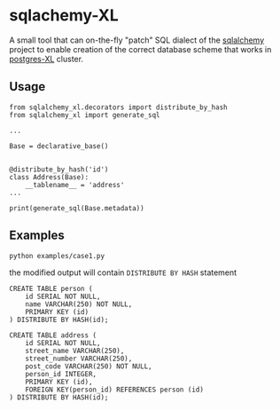 # sqlachemy-XL

A small tool that can on-the-fly "patch" SQL dialect of the [sqlalchemy](http://www.sqlalchemy.org/) project to enable creation of the correct database scheme that works in [postgres-XL](http://www.postgres-xl.org/) cluster.

## Usage


```
from sqlalchemy_xl.decorators import distribute_by_hash
from sqlalchemy_xl import generate_sql

...

Base = declarative_base()


@distribute_by_hash('id')
class Address(Base):
    __tablename__ = 'address'
...

print(generate_sql(Base.metadata))

```


## Examples

```
python examples/case1.py
```

the modified output will contain `DISTRIBUTE BY HASH` statement

```
CREATE TABLE person (
	id SERIAL NOT NULL, 
	name VARCHAR(250) NOT NULL, 
	PRIMARY KEY (id)
) DISTRIBUTE BY HASH(id);

CREATE TABLE address (
	id SERIAL NOT NULL, 
	street_name VARCHAR(250), 
	street_number VARCHAR(250), 
	post_code VARCHAR(250) NOT NULL, 
	person_id INTEGER, 
	PRIMARY KEY (id), 
	FOREIGN KEY(person_id) REFERENCES person (id)
) DISTRIBUTE BY HASH(id);

```
